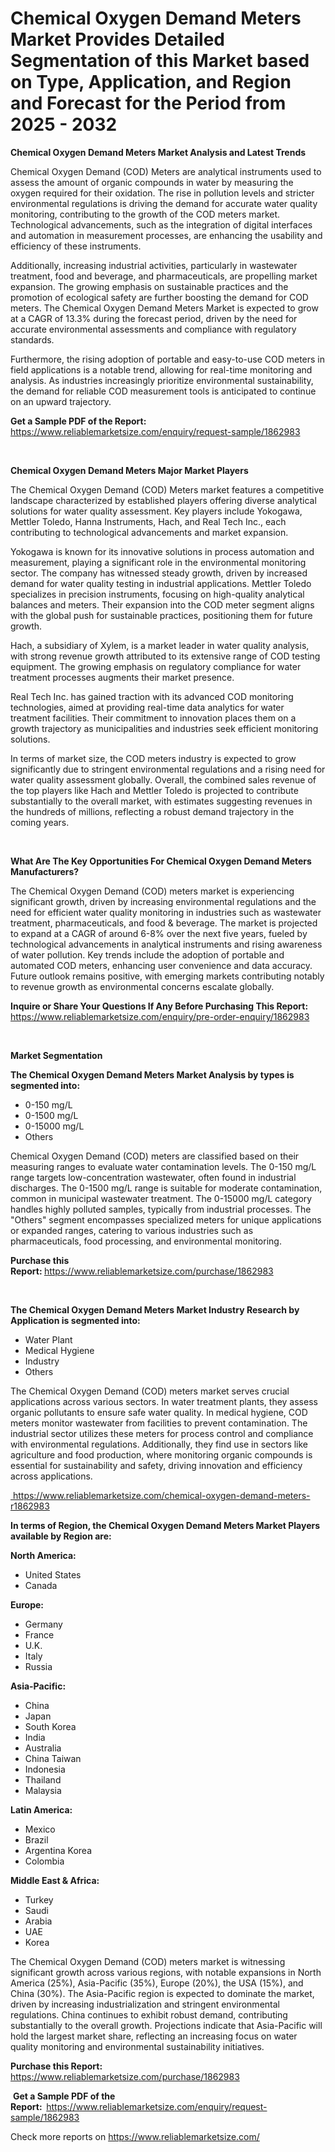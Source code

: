<p><h1>Chemical Oxygen Demand Meters Market Provides Detailed Segmentation of this Market based on Type, Application, and Region and Forecast for the Period from 2025 - 2032</h1></p><p><strong>Chemical Oxygen Demand Meters Market Analysis and Latest Trends</strong></p>
<p><p>Chemical Oxygen Demand (COD) Meters are analytical instruments used to assess the amount of organic compounds in water by measuring the oxygen required for their oxidation. The rise in pollution levels and stricter environmental regulations is driving the demand for accurate water quality monitoring, contributing to the growth of the COD meters market. Technological advancements, such as the integration of digital interfaces and automation in measurement processes, are enhancing the usability and efficiency of these instruments. </p><p>Additionally, increasing industrial activities, particularly in wastewater treatment, food and beverage, and pharmaceuticals, are propelling market expansion. The growing emphasis on sustainable practices and the promotion of ecological safety are further boosting the demand for COD meters. The Chemical Oxygen Demand Meters Market is expected to grow at a CAGR of 13.3% during the forecast period, driven by the need for accurate environmental assessments and compliance with regulatory standards. </p><p>Furthermore, the rising adoption of portable and easy-to-use COD meters in field applications is a notable trend, allowing for real-time monitoring and analysis. As industries increasingly prioritize environmental sustainability, the demand for reliable COD measurement tools is anticipated to continue on an upward trajectory.</p></p>
<p><strong>Get a Sample PDF of the Report:&nbsp;</strong> <a href="https://www.reliablemarketsize.com/enquiry/request-sample/1862983?utm_campaign=2292&utm_medium=2&utm_source=Github&utm_content=ia&utm_term=28022025&utm_id=chemical-oxygen-demand-meters">https://www.reliablemarketsize.com/enquiry/request-sample/1862983</a></p>
<p>&nbsp;</p>
<p><strong>Chemical Oxygen Demand Meters Major Market Players</strong></p>
<p><p>The Chemical Oxygen Demand (COD) Meters market features a competitive landscape characterized by established players offering diverse analytical solutions for water quality assessment. Key players include Yokogawa, Mettler Toledo, Hanna Instruments, Hach, and Real Tech Inc., each contributing to technological advancements and market expansion.</p><p>Yokogawa is known for its innovative solutions in process automation and measurement, playing a significant role in the environmental monitoring sector. The company has witnessed steady growth, driven by increased demand for water quality testing in industrial applications. Mettler Toledo specializes in precision instruments, focusing on high-quality analytical balances and meters. Their expansion into the COD meter segment aligns with the global push for sustainable practices, positioning them for future growth.</p><p>Hach, a subsidiary of Xylem, is a market leader in water quality analysis, with strong revenue growth attributed to its extensive range of COD testing equipment. The growing emphasis on regulatory compliance for water treatment processes augments their market presence.</p><p>Real Tech Inc. has gained traction with its advanced COD monitoring technologies, aimed at providing real-time data analytics for water treatment facilities. Their commitment to innovation places them on a growth trajectory as municipalities and industries seek efficient monitoring solutions.</p><p>In terms of market size, the COD meters industry is expected to grow significantly due to stringent environmental regulations and a rising need for water quality assessment globally. Overall, the combined sales revenue of the top players like Hach and Mettler Toledo is projected to contribute substantially to the overall market, with estimates suggesting revenues in the hundreds of millions, reflecting a robust demand trajectory in the coming years.</p></p>
<p>&nbsp;</p>
<p><strong>What Are The Key Opportunities For Chemical Oxygen Demand Meters Manufacturers?</strong></p>
<p><p>The Chemical Oxygen Demand (COD) meters market is experiencing significant growth, driven by increasing environmental regulations and the need for efficient water quality monitoring in industries such as wastewater treatment, pharmaceuticals, and food & beverage. The market is projected to expand at a CAGR of around 6-8% over the next five years, fueled by technological advancements in analytical instruments and rising awareness of water pollution. Key trends include the adoption of portable and automated COD meters, enhancing user convenience and data accuracy. Future outlook remains positive, with emerging markets contributing notably to revenue growth as environmental concerns escalate globally.</p></p>
<p><strong>Inquire or Share Your Questions If Any Before Purchasing This Report:</strong> <a href="https://www.reliablemarketsize.com/enquiry/pre-order-enquiry/1862983?utm_campaign=2292&utm_medium=2&utm_source=Github&utm_content=ia&utm_term=28022025&utm_id=chemical-oxygen-demand-meters">https://www.reliablemarketsize.com/enquiry/pre-order-enquiry/1862983</a></p>
<p>&nbsp;</p>
<p><strong>Market Segmentation</strong></p>
<p><strong>The Chemical Oxygen Demand Meters Market Analysis by types is segmented into:</strong></p>
<p><ul><li>0-150 mg/L</li><li>0-1500 mg/L</li><li>0-15000 mg/L</li><li>Others</li></ul></p>
<p><p>Chemical Oxygen Demand (COD) meters are classified based on their measuring ranges to evaluate water contamination levels. The 0-150 mg/L range targets low-concentration wastewater, often found in industrial discharges. The 0-1500 mg/L range is suitable for moderate contamination, common in municipal wastewater treatment. The 0-15000 mg/L category handles highly polluted samples, typically from industrial processes. The "Others" segment encompasses specialized meters for unique applications or expanded ranges, catering to various industries such as pharmaceuticals, food processing, and environmental monitoring.</p></p>
<p><strong>Purchase this Report:&nbsp;</strong><a href="https://www.reliablemarketsize.com/purchase/1862983?utm_campaign=2292&utm_medium=2&utm_source=Github&utm_content=ia&utm_term=28022025&utm_id=chemical-oxygen-demand-meters">https://www.reliablemarketsize.com/purchase/1862983</a></p>
<p>&nbsp;</p>
<p><strong>The Chemical Oxygen Demand Meters Market Industry Research by Application is segmented into:</strong></p>
<p><ul><li>Water Plant</li><li>Medical Hygiene</li><li>Industry</li><li>Others</li></ul></p>
<p><p>The Chemical Oxygen Demand (COD) meters market serves crucial applications across various sectors. In water treatment plants, they assess organic pollutants to ensure safe water quality. In medical hygiene, COD meters monitor wastewater from facilities to prevent contamination. The industrial sector utilizes these meters for process control and compliance with environmental regulations. Additionally, they find use in sectors like agriculture and food production, where monitoring organic compounds is essential for sustainability and safety, driving innovation and efficiency across applications.</p></p>
<p><a href="https://www.reliablemarketsize.com/chemical-oxygen-demand-meters-r1862983?utm_campaign=2292&utm_medium=2&utm_source=Github&utm_content=ia&utm_term=28022025&utm_id=chemical-oxygen-demand-meters">&nbsp;https://www.reliablemarketsize.com/chemical-oxygen-demand-meters-r1862983</a></p>
<p><strong>In terms of Region, the Chemical Oxygen Demand Meters Market Players available by Region are:</strong></p>
<p>
    <p> <strong> North America: </strong>
        <ul>
            <li>United States</li>
            <li>Canada</li>
        </ul>
        </p> 
    <p> <strong> Europe: </strong>
        <ul>
            <li>Germany</li>
            <li>France</li>
            <li>U.K.</li>
            <li>Italy</li>
            <li>Russia</li>
        </ul>
        </p> 
    <p> <strong> Asia-Pacific: </strong>
        <ul>
            <li>China</li>
            <li>Japan</li>
            <li>South Korea</li>
            <li>India</li>
            <li>Australia</li>
            <li>China Taiwan</li>
            <li>Indonesia</li>
            <li>Thailand</li>
            <li>Malaysia</li>
        </ul>
        </p> 
    <p> <strong> Latin America: </strong>
        <ul>
            <li>Mexico</li>
            <li>Brazil</li>
            <li>Argentina Korea</li>
            <li>Colombia</li>
        </ul>
        </p> 
    <p> <strong> Middle East & Africa: </strong>
        <ul>
            <li>Turkey</li>
            <li>Saudi</li>
            <li>Arabia</li>
            <li>UAE</li>
            <li>Korea</li>
        </ul>
    </p>
    </p>
<p><p>The Chemical Oxygen Demand (COD) meters market is witnessing significant growth across various regions, with notable expansions in North America (25%), Asia-Pacific (35%), Europe (20%), the USA (15%), and China (30%). The Asia-Pacific region is expected to dominate the market, driven by increasing industrialization and stringent environmental regulations. China continues to exhibit robust demand, contributing substantially to the overall growth. Projections indicate that Asia-Pacific will hold the largest market share, reflecting an increasing focus on water quality monitoring and environmental sustainability initiatives.</p></p>
<p><strong>Purchase this Report: </strong><a href="https://www.reliablemarketsize.com/purchase/1862983?utm_campaign=2292&utm_medium=2&utm_source=Github&utm_content=ia&utm_term=28022025&utm_id=chemical-oxygen-demand-meters">https://www.reliablemarketsize.com/purchase/1862983</a></p>
<p>&nbsp;<strong>Get a Sample PDF of the Report:&nbsp;&nbsp;</strong><a href="https://www.reliablemarketsize.com/enquiry/request-sample/1862983?utm_campaign=2292&utm_medium=2&utm_source=Github&utm_content=ia&utm_term=28022025&utm_id=chemical-oxygen-demand-meters">https://www.reliablemarketsize.com/enquiry/request-sample/1862983</a></p>
<p><strong></strong></p>
<p>Check more reports on <a href="https://www.reliablemarketsize.com/?utm_campaign=2292&utm_medium=2&utm_source=Github&utm_content=ia&utm_term=28022025&utm_id=chemical-oxygen-demand-meters">https://www.reliablemarketsize.com/</a></p>